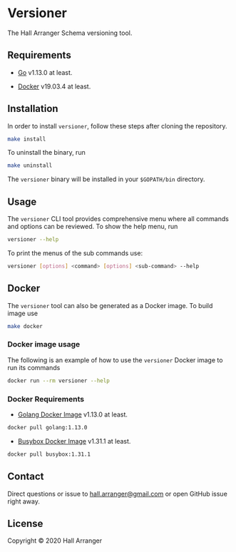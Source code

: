 # Versioner

The Hall Arranger Schema versioning tool.

## Requirements

* [Go](https://golang.org/) v1.13.0 at least.

* [Docker](https://www.docker.com) v19.03.4 at least.

## Installation

In order to install `versioner`, follow these steps after
cloning the repository.

```sh
make install
```

To uninstall the binary, run

```sh
make uninstall
```

The `versioner` binary will be installed in your `$GOPATH/bin` directory.

## Usage

The `versioner` CLI tool provides comprehensive menu where all commands and options can be reviewed. To show the help menu, run

```sh
versioner --help
```

To print the menus of the sub commands use:

```sh
versioner [options] <command> [options] <sub-command> --help
```

## Docker

The `versioner` tool can also be generated as a Docker image. To build image use

```sh
make docker
```

### Docker image usage

The following is an example of how to use the `versioner` Docker image to run its commands

```sh
docker run --rm versioner --help
```

### Docker Requirements

* [Golang Docker Image](https://hub.docker.com/_/golang) v1.13.0 at least.

```sh
docker pull golang:1.13.0
```

* [Busybox Docker Image](https://hub.docker.com/_/busybox) v1.31.1 at least.

```sh
docker pull busybox:1.31.1
```

## Contact

Direct questions or issue to hall.arranger@gmail.com or open GitHub issue right away.

## License

Copyright © 2020 Hall Arranger
